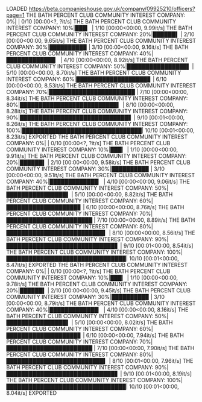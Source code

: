 
LOADED https://beta.companieshouse.gov.uk/company/09925210/officers?page=1
THE BATH PERCENT CLUB COMMUNITY INTEREST COMPANY:   0%|                                         | 0/10 [00:00<?, ?it/s]
THE BATH PERCENT CLUB COMMUNITY INTEREST COMPANY:  10%|███▎                             | 1/10 [00:00<00:00,  9.99it/s]
THE BATH PERCENT CLUB COMMUNITY INTEREST COMPANY:  20%|██████▌                          | 2/10 [00:00<00:00,  9.65it/s]
THE BATH PERCENT CLUB COMMUNITY INTEREST COMPANY:  30%|█████████▉                       | 3/10 [00:00<00:00,  9.16it/s]
THE BATH PERCENT CLUB COMMUNITY INTEREST COMPANY:  40%|█████████████▏                   | 4/10 [00:00<00:00,  8.92it/s]
THE BATH PERCENT CLUB COMMUNITY INTEREST COMPANY:  50%|████████████████▌                | 5/10 [00:00<00:00,  8.70it/s]
THE BATH PERCENT CLUB COMMUNITY INTEREST COMPANY:  60%|███████████████████▊             | 6/10 [00:00<00:00,  8.53it/s]
THE BATH PERCENT CLUB COMMUNITY INTEREST COMPANY:  70%|███████████████████████          | 7/10 [00:00<00:00,  8.34it/s]
THE BATH PERCENT CLUB COMMUNITY INTEREST COMPANY:  80%|██████████████████████████▍      | 8/10 [00:00<00:00,  8.28it/s]
THE BATH PERCENT CLUB COMMUNITY INTEREST COMPANY:  90%|█████████████████████████████▋   | 9/10 [00:01<00:00,  8.26it/s]
THE BATH PERCENT CLUB COMMUNITY INTEREST COMPANY: 100%|████████████████████████████████| 10/10 [00:01<00:00,  8.23it/s]
EXPORTED
THE BATH PERCENT CLUB COMMUNITY INTEREST COMPANY:   0%|                                         | 0/10 [00:00<?, ?it/s]
THE BATH PERCENT CLUB COMMUNITY INTEREST COMPANY:  10%|███▎                             | 1/10 [00:00<00:00,  9.91it/s]
THE BATH PERCENT CLUB COMMUNITY INTEREST COMPANY:  20%|██████▌                          | 2/10 [00:00<00:00,  9.58it/s]
THE BATH PERCENT CLUB COMMUNITY INTEREST COMPANY:  30%|█████████▉                       | 3/10 [00:00<00:00,  9.51it/s]
THE BATH PERCENT CLUB COMMUNITY INTEREST COMPANY:  40%|█████████████▏                   | 4/10 [00:00<00:00,  9.06it/s]
THE BATH PERCENT CLUB COMMUNITY INTEREST COMPANY:  50%|████████████████▌                | 5/10 [00:00<00:00,  8.82it/s]
THE BATH PERCENT CLUB COMMUNITY INTEREST COMPANY:  60%|███████████████████▊             | 6/10 [00:00<00:00,  8.76it/s]
THE BATH PERCENT CLUB COMMUNITY INTEREST COMPANY:  70%|███████████████████████          | 7/10 [00:00<00:00,  8.89it/s]
THE BATH PERCENT CLUB COMMUNITY INTEREST COMPANY:  80%|██████████████████████████▍      | 8/10 [00:00<00:00,  8.56it/s]
THE BATH PERCENT CLUB COMMUNITY INTEREST COMPANY:  90%|█████████████████████████████▋   | 9/10 [00:01<00:00,  8.54it/s]
THE BATH PERCENT CLUB COMMUNITY INTEREST COMPANY: 100%|████████████████████████████████| 10/10 [00:01<00:00,  8.47it/s]
EXPORTED
THE BATH PERCENT CLUB COMMUNITY INTEREST COMPANY:   0%|                                         | 0/10 [00:00<?, ?it/s]
THE BATH PERCENT CLUB COMMUNITY INTEREST COMPANY:  10%|███▎                             | 1/10 [00:00<00:00,  9.78it/s]
THE BATH PERCENT CLUB COMMUNITY INTEREST COMPANY:  20%|██████▌                          | 2/10 [00:00<00:00,  9.45it/s]
THE BATH PERCENT CLUB COMMUNITY INTEREST COMPANY:  30%|█████████▉                       | 3/10 [00:00<00:00,  8.79it/s]
THE BATH PERCENT CLUB COMMUNITY INTEREST COMPANY:  40%|█████████████▏                   | 4/10 [00:00<00:00,  8.16it/s]
THE BATH PERCENT CLUB COMMUNITY INTEREST COMPANY:  50%|████████████████▌                | 5/10 [00:00<00:00,  8.02it/s]
THE BATH PERCENT CLUB COMMUNITY INTEREST COMPANY:  60%|███████████████████▊             | 6/10 [00:00<00:00,  7.94it/s]
THE BATH PERCENT CLUB COMMUNITY INTEREST COMPANY:  70%|███████████████████████          | 7/10 [00:00<00:00,  7.90it/s]
THE BATH PERCENT CLUB COMMUNITY INTEREST COMPANY:  80%|██████████████████████████▍      | 8/10 [00:01<00:00,  7.96it/s]
THE BATH PERCENT CLUB COMMUNITY INTEREST COMPANY:  90%|█████████████████████████████▋   | 9/10 [00:01<00:00,  8.19it/s]
THE BATH PERCENT CLUB COMMUNITY INTEREST COMPANY: 100%|████████████████████████████████| 10/10 [00:01<00:00,  8.04it/s]
EXPORTED
